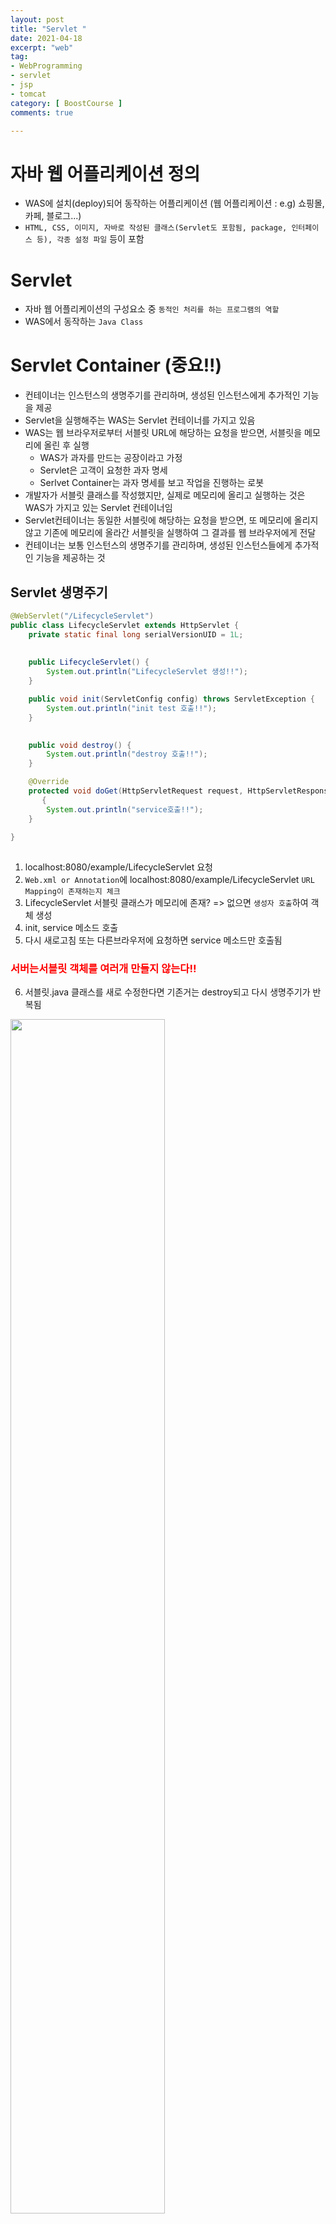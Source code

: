 ```yaml
---
layout: post
title: "Servlet "
date: 2021-04-18
excerpt: "web"
tag:
- WebProgramming
- servlet
- jsp
- tomcat
category: [ BoostCourse ]
comments: true

---
```


# 자바 웹 어플리케이션 정의

- WAS에 설치(deploy)되어 동작하는 어플리케이션 (웹 어플리케이션 : e.g) 쇼핑몰, 카페, 블로그...) 
- `HTML, CSS, 이미지, 자바로 작성된 클래스(Servlet도 포함됨, package, 인터페이스 등), 각종 설정 파일` 등이 포함


# Servlet
- 자바 웹 어플리케이션의 구성요소 중 `동적인 처리를 하는 프로그램의 역할`
- WAS에서 동작하는 `Java Class`

# Servlet Container (중요!!)

- 컨테이너는 인스턴스의 생명주기를 관리하며, 생성된 인스턴스에게 추가적인 기능을 제공
- Servlet을 실행해주는 WAS는 Servlet 컨테이너를 가지고 있음
- WAS는 웹 브라우저로부터 서블릿 URL에 해당하는 요청을 받으면, 서블릿을 메모리에 올린 후 실행
	- WAS가 과자를 만드는 공장이라고 가정
	- Servlet은 고객이 요청한 과자 명세
	- Serlvet Container는 과자 명세를 보고 작업을 진행하는 로봇
- 개발자가 서블릿 클래스를 작성했지만, 실제로 메모리에 올리고 실행하는 것은 WAS가 가지고 있는 Servlet 컨테이너임
- Servlet컨테이너는 동일한 서블릿에 해당하는 요청을 받으면, 또 메모리에 올리지 않고 기존에 메모리에 올라간 서블릿을 실행하여 그 결과를 웹 브라우저에게 전달
- 컨테이너는 보통 인스턴스의 생명주기를 관리하며, 생성된 인스턴스들에게 추가적인 기능을 제공하는 것


## Servlet 생명주기

```java
@WebServlet("/LifecycleServlet")
public class LifecycleServlet extends HttpServlet {
	private static final long serialVersionUID = 1L;
       
 
    public LifecycleServlet() {
        System.out.println("LifecycleServlet 생성!!");
    }

	public void init(ServletConfig config) throws ServletException {
		System.out.println("init test 호출!!");
	}

	
	public void destroy() {
		System.out.println("destroy 호출!!");
	}

	@Override
	protected void doGet(HttpServletRequest request, HttpServletResponse response) throws ServletException, IOException
       {
		System.out.println("service호출!!");		
	}
	
}
​
```

1. localhost:8080/example/LifecycleServlet 요청
2. `Web.xml or Annotation`에 localhost:8080/example/LifecycleServlet  `URL Mapping이 존재하는지 체크`
3. LifecycleServlet 서블릿 클래스가 메모리에 존재? => 없으면 `생성자 호출`하여 객체 생성
4. init, service 메소드 호출
5. 다시 새로고침 또는 다른브라우저에 요청하면 service 메소드만 호출됨

<h3 style="color:red">서버는서블릿 객체를 여러개 만들지 않는다!!</h3>

6. 서블릿.java 클래스를 새로 수정한다면 기존거는 destroy되고 다시 생명주기가 반복됨

<img src = "https://traveloving2030.github.io/jiwon/assets/img/post/부스트코스/10.PNG" width = "70%" />



## doGet, doPost

get, post 방식으로 서버에 요청시, 
<h3 style="color:red">service 메소드가 호출</h3> 
되면서
<h3 style="color:blue">자신의 doGet, doPost 메소드가 호출</h3>됨

- HttpServlet의 doGet(request, response)메소드, doPost(request, response)메소드 오버라이딩






# Request, Response 객체 이해

<img src = "https://traveloving2030.github.io/jiwon/assets/img/post/부스트코스/11.png" width = "70%" />

## HttpServletRequest

- http프로토콜의 request정보를 서블릿에게 전달하기 위한 목적으로 사용합니다.
- 헤더정보, 파라미터, 쿠키, URI, URL 등의 정보를 읽어 들이는 메소드를 가지고 있습니다.
- Body의 Stream을 읽어 들이는 메소드를 가지고 있습니다.

## HttpServletResponse

- WAS는 어떤 클라이언트가 요청을 보냈는지 알고 있고, 해당 클라이언트에게 응답을 보내기 위한 HttpServleResponse객체를 생성하여 서블릿에게 전달합니다.
- 서블릿은 해당 객체를 이용하여 content type, 응답코드, 응답 메시지등을 전송합니다.